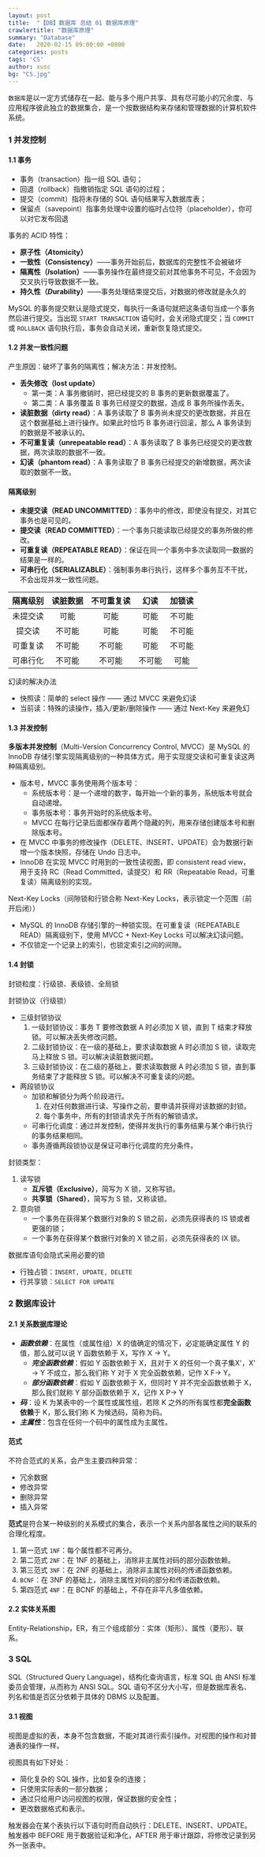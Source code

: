 ```yaml
---
layout: post
title:  "【DB】数据库 总结 01 数据库原理"
crawlertitle: "数据库原理"
summary: "Database"
date:   2020-02-15 09:00:00 +0800
categories: posts
tags: 'CS'
author: xusc
bg: "CS.jpg"
---
```


`数据库`是以一定方式储存在一起、能与多个用户共享、具有尽可能小的冗余度、与应用程序彼此独立的数据集合，是一个按数据结构来存储和管理数据的计算机软件系统。

### 1 并发控制

#### 1.1 事务
- 事务（transaction）指一组 SQL 语句；
- 回退（rollback）指撤销指定 SQL 语句的过程；
- 提交（commit）指将未存储的 SQL 语句结果写入数据库表；
- 保留点（savepoint）指事务处理中设置的临时占位符（placeholder），你可以对它发布回退

事务的 ACID 特性：
- **原子性（*A*tomicity）**
- **一致性（*C*onsistency）**——事务开始前后，数据库的完整性不会被破坏
- **隔离性（*I*solation）**——事务操作在最终提交前对其他事务不可见，不会因为交叉执行导致数据不一致。
- **持久性（*D*urability）**——事务处理结束提交后，对数据的修改就是永久的

MySQL 的事务提交默认是隐式提交，每执行一条语句就把这条语句当成一个事务然后进行提交。当出现 `START TRANSACTION` 语句时，会关闭隐式提交；当 `COMMIT` 或 `ROLLBACK` 语句执行后，事务会自动关闭，重新恢复隐式提交。

#### 1.2 并发一致性问题
产生原因：破坏了事务的隔离性；解决方法：并发控制。
- **丢失修改（lost update）**
  - 第一类：A 事务撤销时，把已经提交的 B 事务的更新数据覆盖了。
  - 第二类：A 事务覆盖 B 事务已经提交的数据，造成 B 事务所操作丢失。
- **读脏数据（dirty read）**：A 事务读取了 B 事务尚未提交的更改数据，并且在这个数据基础上进行操作。如果此时恰巧 B 事务进行回滚，那么 A 事务读到的数据是不被承认的。
- **不可重复读（unrepeatable read）**：A 事务读取了 B 事务已经提交的更改数据，两次读取的数据不一致。
- **幻读（phantom read）**：A 事务读取了 B 事务已经提交的新增数据，两次读取的数据不一致。

#### 隔离级别
- **未提交读（READ UNCOMMITTED）**：事务中的修改，即使没有提交，对其它事务也是可见的。
- **提交读（READ COMMITTED）**：一个事务只能读取已经提交的事务所做的修改。
- **可重复读（REPEATABLE READ）**：保证在同一个事务中多次读取同一数据的结果是一样的。
- **可串行化（SERIALIZABLE）**：强制事务串行执行，这样多个事务互不干扰，不会出现并发一致性问题。

隔离级别|读脏数据|不可重复读|幻读|加锁读
:-:|:-:|:-:|:-:|:-:
未提交读|可能|可能|可能|不可能
提交读|不可能|可能|可能|不可能
可重复读|不可能|不可能|可能|不可能
可串行化|不可能|不可能|不可能|可能

幻读的解决办法
- 快照读：简单的 select 操作 —— 通过 MVCC 来避免幻读
- 当前读：特殊的读操作，插入/更新/删除操作 —— 通过 Next-Key 来避免幻

#### 1.3 并发控制
**多版本并发控制**（Multi-Version Concurrency Control, MVCC）是 MySQL 的 InnoDB 存储引擎实现隔离级别的一种具体方式，用于实现提交读和可重复读这两种隔离级别。
- 版本号，MVCC 事务使用两个版本号：
  - 系统版本号：是一个递增的数字，每开始一个新的事务，系统版本号就会自动递增。
  - 事务版本号：事务开始时的系统版本号。
  - MVCC 在每行记录后面都保存着两个隐藏的列，用来存储创建版本号和删除版本号。
- 在 MVCC 中事务的修改操作（DELETE、INSERT、UPDATE）会为数据行新增一个版本快照，存储在 Undo 日志中。
- InnoDB 在实现 MVCC 时用到的一致性读视图，即 consistent read view，用于支持 RC（Read Committed，读提交）和 RR（Repeatable Read，可重复读）隔离级别的实现。

Next-Key Locks（间隙锁和行锁合称 Next-Key Locks，表示锁定一个范围（前开后闭））
- MySQL 的 InnoDB 存储引擎的一种锁实现。在可重复读（REPEATABLE READ）隔离级别下，使用 MVCC + Next-Key Locks 可以解决幻读问题。
- 不仅锁定一个记录上的索引，也锁定索引之间的间隙。

#### 1.4 封锁
封锁粒度：行级锁、表级锁、全局锁

封锁协议（行级锁）
- 三级封锁协议
  1. 一级封锁协议：事务 T 要修改数据 A 时必须加 X 锁，直到 T 结束才释放锁。可以解决丢失修改问题。
  2. 二级封锁协议：在一级的基础上，要求读取数据 A 时必须加 S 锁，读取完马上释放 S 锁。可以解决读脏数据问题。
  3. 三级封锁协议：在二级的基础上，要求读取数据 A 时必须加 S 锁，直到事务结束了才能释放 S 锁。可以解决不可重复读的问题。
- 两段锁协议
  - 加锁和解锁分为两个阶段进行。
    1. 在对任何数据进行读、写操作之前，要申请并获得对该数据的封锁。
    2. 每个事务中，所有的封锁请求先于所有的解锁请求。
  - 可串行化调度：通过并发控制，使得并发执行的事务结果与某个串行执行的事务结果相同。
  - 事务遵循两段锁协议是保证可串行化调度的充分条件。

封锁类型：
1. 读写锁
   - **互斥锁（Exclusive）**，简写为 X 锁，又称写锁。
   - **共享锁（Shared）**，简写为 S 锁，又称读锁。
2. 意向锁
   - 一个事务在获得某个数据行对象的 S 锁之前，必须先获得表的 IS 锁或者更强的锁；
   - 一个事务在获得某个数据行对象的 X 锁之前，必须先获得表的 IX 锁。

数据库语句会隐式采用必要的锁
- 行独占锁：`INSERT, UPDATE, DELETE`
- 行共享锁：`SELECT FOR UPDATE`







### 2 数据库设计

#### 2.1 关系数据库理论
- ***函数依赖***：在属性（或属性组）X 的值确定的情况下，必定能确定属性 Y 的值，那么就可以说 Y 函数依赖于 X，写作 X -> Y。
  - ***完全函数依赖***：假如 Y 函数依赖于 X，且对于 X 的任何一个真子集X'，X' -> Y 不成立，那么我们称 Y 对于 X 完全函数依赖，记作 X F-> Y。
  - ***部分函数依赖***：假如 Y 函数依赖于 X，但同时 Y 并不完全函数依赖于 X，那么我们就称 Y 部分函数依赖于 X，记作 X P-> Y
- ***码***：设 K 为某表中的一个属性或属性组，若除 K 之外的所有属性都**完全函数依赖**于 K，那么我们称 K 为候选码，简称为码。
- ***主属性***：包含在任何一个码中的属性成为主属性。

#### 范式
不符合范式的关系，会产生主要四种异常：
- 冗余数据
- 修改异常
- 删除异常
- 插入异常

**范式**是符合某一种级别的关系模式的集合，表示一个关系内部各属性之间的联系的合理化程度。

1. 第一范式 `1NF`：每个属性都不可再分。
2. 第二范式 `2NF`：在 1NF 的基础上，消除非主属性对码的部分函数依赖。
3. 第三范式 `3NF`：在 2NF 的基础上，消除非主属性对码的传递函数依赖。
4. `BCNF`：在 3NF 的基础上，消除主属性对码的部分和传递函数依赖。
5. 第四范式 `4NF`：在 BCNF 的基础上，不存在非平凡多值依赖。

#### 2.2 实体关系图
Entity-Relationship，ER，有三个组成部分：实体（矩形）、属性（菱形）、联系。





### 3 SQL
SQL（Structured Query Language)，结构化查询语言，标准 SQL 由 ANSI 标准委员会管理，从而称为 ANSI SQL。SQL 语句不区分大小写，但是数据库表名、列名和值是否区分依赖于具体的 DBMS 以及配置。

#### 3.1 视图
视图是虚拟的表，本身不包含数据，不能对其进行索引操作。对视图的操作和对普通表的操作一样。

视图具有如下好处：
- 简化复杂的 SQL 操作，比如复杂的连接；
- 只使用实际表的一部分数据；
- 通过只给用户访问视图的权限，保证数据的安全性；
- 更改数据格式和表示。

触发器会在某个表执行以下语句时而自动执行：DELETE、INSERT、UPDATE。触发器中 BEFORE 用于数据验证和净化，AFTER 用于审计跟踪，将修改记录到另外一张表中。



